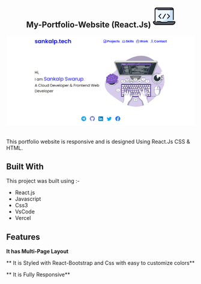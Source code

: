 <h2 align="center">
  My-Portfolio-Website (React.Js) <img alt="Demo" src="/coding.png" /> <br/>
</h2>
<div align="center">
  <img alt="Demo" src="/Sankalp.tech.png" />
</div>

<br/>

This portfolio website is responsive and is designed Using React.Js CSS & HTML.

## Built With

This project was built using :-

- React.js
- Javascript
- Css3
- VsCode
- Vercel

## Features

**It has Multi-Page Layout**

** It is Styled with React-Bootstrap and Css with easy to customize colors**

** It is Fully Responsive**

